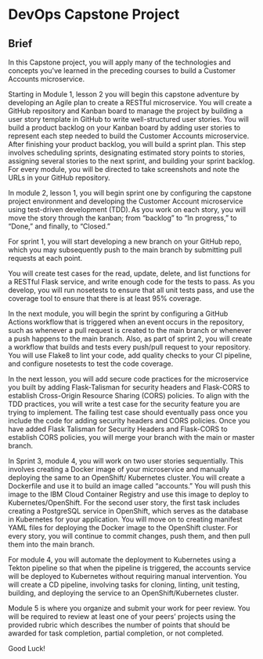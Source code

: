 # DevOps Capstone Project  
## Brief  
In this Capstone project, you will apply many of the technologies and concepts you've learned in the preceding courses to build a Customer Accounts microservice.

Starting in Module 1, lesson 2 you will begin this capstone adventure by developing an Agile plan to create a RESTful microservice. You will create a GitHub repository and Kanban board to manage the project by building a user story template in GitHub to write well-structured user stories.  You will build a product backlog on your Kanban board by adding user stories to represent each step needed to build the Customer Accounts microservice. After finishing your product backlog, you will build a sprint plan. This step involves scheduling sprints, designating estimated story points to stories, assigning several stories to the next sprint, and building your sprint backlog. For every module, you will be directed to take screenshots and note the URLs in your GitHub repository. 

In module 2, lesson 1, you will begin sprint one by configuring the capstone project environment and developing the Customer Account microservice using test-driven development (TDD). As you work on each story, you will move the story through the kanban; from “backlog” to “In progress,” to “Done,” and finally, to “Closed.” 

For sprint 1, you will start developing a new branch on your GitHub repo, which you may subsequently push to the main branch by submitting pull requests at each point.     

You will create test cases for the read, update, delete, and list functions for a RESTful Flask service, and write enough code for the tests to pass. As you develop, you will run nosetests to ensure that all unit tests pass, and use the coverage tool to ensure that there is at least 95% coverage.  

In the next module, you will begin the sprint by configuring a GitHub Actions workflow that is triggered when an event occurs in the repository, such as whenever a pull request is created to the main branch or whenever a push happens to the main branch. Also, as part of sprint 2, you will create a workflow that builds and tests every push/pull request to your repository.  You will use Flake8 to lint your code, add quality checks to your CI pipeline, and configure nosetests to test the code coverage.  

In the next lesson, you will add secure code practices for the microservice you built by adding Flask-Talisman for security headers and Flask-CORS to establish Cross-Origin Resource Sharing (CORS) policies. To align with the TDD practices, you will write a test case for the security feature you are trying to implement. The failing test case should eventually pass once you include the code for adding security headers and CORS policies. Once you have added Flask Talisman for Security Headers and Flask-CORS to establish CORS policies, you will merge your branch with the main or master branch. 

In Sprint 3, module 4, you will work on two user stories sequentially. This involves creating a Docker image of your microservice and manually deploying the same to an OpenShift/ Kubernetes cluster. You will create a Dockerfile and use it to build an image called “accounts.” You will push this image to the IBM Cloud Container Registry and use this image to deploy to Kubernetes/OpenShift. For the second user story, the first task includes creating a PostgreSQL service in OpenShift, which serves as the database in Kubernetes for your application. You will move on to creating manifest YAML files for deploying the Docker image to the OpenShift cluster. For every story, you will continue to commit changes, push them, and then pull them into the main branch. 

For module 4, you will automate the deployment to Kubernetes using a Tekton pipeline so that when the pipeline is triggered, the accounts service will be deployed to Kubernetes without requiring manual intervention. You will create a CD pipeline, involving tasks for cloning, linting, unit testing, building, and deploying the service to an OpenShift/Kubernetes cluster. 

Module 5 is where you organize and submit your work for peer review. You will be required to review at least one of your peers’ projects using the provided rubric which describes the number of points that should be awarded for task completion, partial completion, or not completed. 

Good Luck! 